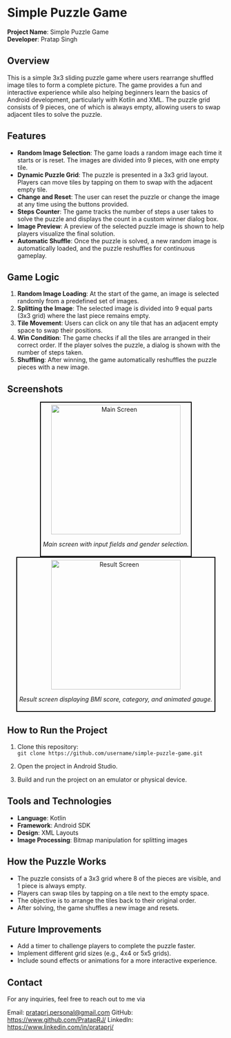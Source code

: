 # Simple Puzzle Game

**Project Name**: Simple Puzzle Game  
**Developer**: Pratap Singh

## Overview

This is a simple 3x3 sliding puzzle game where users rearrange shuffled image tiles to form a complete picture. The game provides a fun and interactive experience while also helping beginners learn the basics of Android development, particularly with Kotlin and XML. The puzzle grid consists of 9 pieces, one of which is always empty, allowing users to swap adjacent tiles to solve the puzzle.

## Features

- **Random Image Selection**: The game loads a random image each time it starts or is reset. The images are divided into 9 pieces, with one empty tile.
- **Dynamic Puzzle Grid**: The puzzle is presented in a 3x3 grid layout. Players can move tiles by tapping on them to swap with the adjacent empty tile.
- **Change and Reset**: The user can reset the puzzle or change the image at any time using the buttons provided.
- **Steps Counter**: The game tracks the number of steps a user takes to solve the puzzle and displays the count in a custom winner dialog box.
- **Image Preview**: A preview of the selected puzzle image is shown to help players visualize the final solution.
- **Automatic Shuffle**: Once the puzzle is solved, a new random image is automatically loaded, and the puzzle reshuffles for continuous gameplay.

## Game Logic

1. **Random Image Loading**: At the start of the game, an image is selected randomly from a predefined set of images.
2. **Splitting the Image**: The selected image is divided into 9 equal parts (3x3 grid) where the last piece remains empty.
3. **Tile Movement**: Users can click on any tile that has an adjacent empty space to swap their positions.
4. **Win Condition**: The game checks if all the tiles are arranged in their correct order. If the player solves the puzzle, a dialog is shown with the number of steps taken.
5. **Shuffling**: After winning, the game automatically reshuffles the puzzle pieces with a new image.

## Screenshots

<div align="center">

  <div style="border: 2px solid black; padding: 5px; display: inline-block;">
    <img src="./Screenshots/main_screen.jpg" alt="Main Screen" width="300px" />
    <p><em>Main screen with input fields and gender selection.</em></p>
  </div>

  <div style="border: 2px solid black; padding: 5px; display: inline-block;">
    <img src="./Screenshots/result_screen.jpg" alt="Result Screen" width="300px" />
    <p><em>Result screen displaying BMI score, category, and animated gauge.</em></p>
  </div>

</div>


## How to Run the Project

1. Clone this repository:  
   `git clone https://github.com/username/simple-puzzle-game.git`
   
2. Open the project in Android Studio.
3. Build and run the project on an emulator or physical device.

## Tools and Technologies

- **Language**: Kotlin
- **Framework**: Android SDK
- **Design**: XML Layouts
- **Image Processing**: Bitmap manipulation for splitting images

## How the Puzzle Works

- The puzzle consists of a 3x3 grid where 8 of the pieces are visible, and 1 piece is always empty.
- Players can swap tiles by tapping on a tile next to the empty space.
- The objective is to arrange the tiles back to their original order.
- After solving, the game shuffles a new image and resets.

## Future Improvements

- Add a timer to challenge players to complete the puzzle faster.
- Implement different grid sizes (e.g., 4x4 or 5x5 grids).
- Include sound effects or animations for a more interactive experience.

## Contact

For any inquiries, feel free to reach out to me via 

Email: prataprj.personal@gmail.com
GitHub: https://www.github.com/PratapRJ/
LinkedIn: https://www.linkedin.com/in/prataprj/
